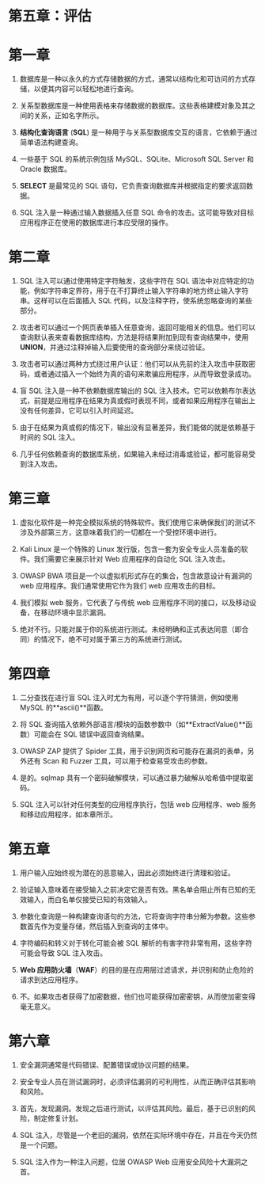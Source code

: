 # 第五章：评估

# 第一章

1.  数据库是一种以永久的方式存储数据的方式，通常以结构化和可访问的方式存储，以便其内容可以轻松地进行查询。

1.  关系型数据库是一种使用表格来存储数据的数据库。这些表格建模对象及其之间的关系，正如名字所示。

1.  **结构化查询语言** (**SQL**) 是一种用于与关系型数据库交互的语言，它依赖于通过简单语法构建查询。

1.  一些基于 SQL 的系统示例包括 MySQL、SQLite、Microsoft SQL Server 和 Oracle 数据库。

1.  **SELECT** 是最常见的 SQL 语句，它负责查询数据库并根据指定的要求返回数据。

1.  SQL 注入是一种通过输入数据插入任意 SQL 命令的攻击。这可能导致对目标应用程序正在使用的数据库进行本应受限的操作。

# 第二章

1.  SQL 注入可以通过使用特定字符触发，这些字符在 SQL 语法中对应特定的功能，例如字符串定界符，用于在不打算终止输入字符串的地方终止输入字符串。这样可以在后面插入 SQL 代码，以及注释字符，使系统忽略查询的某些部分。

1.  攻击者可以通过一个网页表单插入任意查询，返回可能相关的信息。他们可以查询默认表来查看数据库结构，方法是将结果附加到现有查询结果中，使用**UNION**，并通过注释掉输入后要使用的查询部分来绕过验证。

1.  攻击者可以通过两种方式绕过用户认证：他们可以从先前的注入攻击中获取密码，或者通过插入一个始终为真的语句来欺骗应用程序，从而导致登录成功。

1.  盲 SQL 注入是一种不依赖数据库输出的 SQL 注入技术。它可以依赖布尔表达式，前提是应用程序在结果为真或假时表现不同，或者如果应用程序在输出上没有任何差异，它可以引入时间延迟。

1.  由于在结果为真或假的情况下，输出没有显著差异，我们能做的就是依赖基于时间的 SQL 注入。

1.  几乎任何依赖查询的数据库系统，如果输入未经过消毒或验证，都可能容易受到注入攻击。

# 第三章

1.  虚拟化软件是一种完全模拟系统的特殊软件。我们使用它来确保我们的测试不涉及外部第三方，这意味着我们的一切都在一个受控环境中进行。

1.  Kali Linux 是一个特殊的 Linux 发行版，包含一套为安全专业人员准备的软件。我们需要它来展示针对 Web 应用程序的自动化 SQL 注入攻击。

1.  OWASP BWA 项目是一个以虚拟机形式存在的集合，包含故意设计有漏洞的 web 应用程序。我们通常使用它作为我们 web 应用攻击的目标。

1.  我们模拟 web 服务，它代表了与传统 web 应用程序不同的接口，以及移动设备，在移动环境中显示漏洞。

1.  绝对不行。只能对属于你的系统进行测试。未经明确和正式表达同意（即合同）的情况下，绝不可对属于第三方的系统进行测试。

# 第四章

1.  二分查找在进行盲 SQL 注入时尤为有用，可以逐个字符猜测，例如使用 MySQL 的**ascii()**函数。

1.  将 SQL 查询插入依赖外部语言/模块的函数参数中（如**ExtractValue()**函数）可能会在 SQL 错误中返回查询结果。

1.  OWASP ZAP 提供了 Spider 工具，用于识别网页和可能存在漏洞的表单，另外还有 Scan 和 Fuzzer 工具，可以用于检查易受攻击的参数。

1.  是的。sqlmap 具有一个密码破解模块，可以通过暴力破解从哈希值中提取密码。

1.  SQL 注入可以针对任何类型的应用程序执行，包括 web 应用程序、web 服务和移动应用程序，如本章所示。

# 第五章

1.  用户输入应始终视为潜在的恶意输入，因此必须始终进行清理和验证。

1.  验证输入意味着在接受输入之前决定它是否有效。黑名单会阻止所有已知的无效输入，而白名单仅接受已知的有效输入。

1.  参数化查询是一种构建查询语句的方法，它将查询字符串分解为参数。这些参数首先作为变量存储，然后插入到查询的主体中。

1.  字符编码和转义对于转化可能会被 SQL 解析的有害字符非常有用，这些字符可能会导致 SQL 注入攻击。

1.  **Web 应用防火墙**（**WAF**）的目的是在应用层过滤请求，并识别和防止危险的请求到达应用程序。

1.  不。如果攻击者获得了加密数据，他们也可能获得加密密钥，从而使加密变得毫无意义。

# 第六章

1.  安全漏洞通常是代码错误、配置错误或协议问题的结果。

1.  安全专业人员在测试漏洞时，必须评估漏洞的可利用性，从而正确评估其影响和风险。

1.  首先，发现漏洞。发现之后进行测试，以评估其风险。最后，基于已识别的风险，制定修复计划。

1.  SQL 注入，尽管是一个老旧的漏洞，依然在实际环境中存在，并且在今天仍然是一个问题。

1.  SQL 注入作为一种注入问题，位居 OWASP Web 应用安全风险十大漏洞之首。
